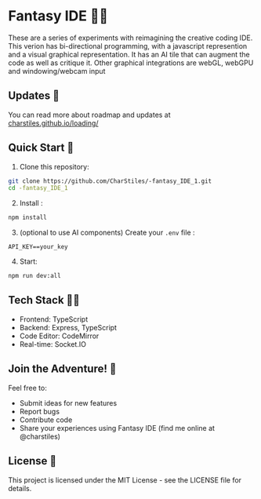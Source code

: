 # Fantasy IDE 🎨✨

These are a series of experiments with reimagining the creative coding IDE.
This verion has bi-directional programming, with a javascript represention and a visual graphical representation. It has an AI tile that can augment the code as well as critique it. Other graphical integrations are webGL, webGPU and windowing/webcam input

## Updates 🎪

You can read more about roadmap and updates at [charstiles.github.io/loading/](https://charstiles.github.io/loading/)

## Quick Start 🚀

1. Clone this repository:
```bash
git clone https://github.com/CharStiles/-fantasy_IDE_1.git
cd -fantasy_IDE_1
```

2. Install :
```bash
npm install
```

3. (optional to use AI components) Create your `.env` file :
```
API_KEY==your_key

```

4. Start:
```bash
npm run dev:all
```

## Tech Stack 🧙‍♂️

- Frontend: TypeScript
- Backend: Express, TypeScript
- Code Editor: CodeMirror
- Real-time: Socket.IO

## Join the Adventure! 🎨

Feel free to:
- Submit ideas for new features
- Report bugs
- Contribute code
- Share your experiences using Fantasy IDE (find me online at @charstiles)

## License 📜

This project is licensed under the MIT License - see the LICENSE file for details.

